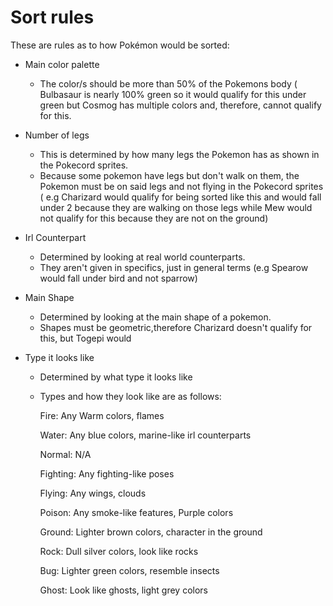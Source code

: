 # Sort rules 

These are rules as to how Pokémon would be sorted:

* Main color palette
   * The color/s should be more than 50% of the Pokemons body ( Bulbasaur is nearly 100% green so it would qualify for this under green but Cosmog has multiple colors and, therefore, cannot qualify for this. 
    
* Number of legs
   * This is determined by how many legs the Pokemon has as shown in the Pokecord sprites.
   * Because some pokemon have legs but don't walk on them, the Pokemon must be on said legs and not flying in the Pokecord sprites ( e.g Charizard would qualify for being sorted like this and would fall under 2 because they are walking on those legs while Mew would not qualify for this because they are not on the ground)

* Irl Counterpart
  * Determined by looking at real world counterparts. 
  * They aren't given in specifics, just in general terms (e.g Spearow would fall under bird and not sparrow) 

* Main Shape 
  * Determined by looking at the main shape of a pokemon.
  * Shapes must be geometric,therefore Charizard doesn't qualify for this, but Togepi would 
  
* Type it looks like 
  * Determined by what type it looks like
  * Types and how they look like are as follows:
    
    Fire: Any Warm colors, flames 
    
    Water: Any blue colors, marine-like irl counterparts 
    
    Normal: N/A
    
    Fighting: Any fighting-like poses 
    
    Flying: Any wings, clouds
    
    Poison: Any smoke-like features, Purple colors
    
    Ground: Lighter brown colors, character in the ground 
    
    Rock: Dull silver colors, look like rocks 
    
    Bug: Lighter green colors, resemble insects 
    
    Ghost: Look like ghosts, light grey colors
    
    
